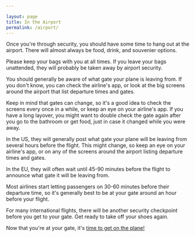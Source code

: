 ```yaml
---

layout: page
title: In the Airport
permalink: /airport/
---
```


Once you're through security, you should have some time to hang out at the airport. There will almost always be food, drink, and souvenier options.

Please keep your bags with you at all times. If you leave your bags unattended, they will probably be taken away by airport security.

You should generally be aware of what gate your plane is leaving from. If you don't know, you can check the airline's app, or look at the big screens around the airport that list departure times and gates.

Keep in mind that gates can change, so it's a good idea to check the screens every once in a while, or keep an eye on your airline's app. If you have a long layover, you might want to double check the gate again after you go to the bathroom or get food, just in case it changed while you were away.

In the US, they will generally post what gate your plane will be leaving from several hours before the flight. This might change, so keep an eye on your airline's app, or on any of the screens around the airport listing departure times and gates.

In the EU, they will often wait until 45-90 minutes before the flight to announce what gate it will be leaving from.

Most airlines start letting passengers on 30-60 minutes before their departure time, so it's generally best to be at your gate around an hour before your flight.

For many international flights, there will be another security checkpoint before you get to your gate. Get ready to take off your shoes again.

Now that you're at your gate, it's [time to get on the plane!](/boarding/)
